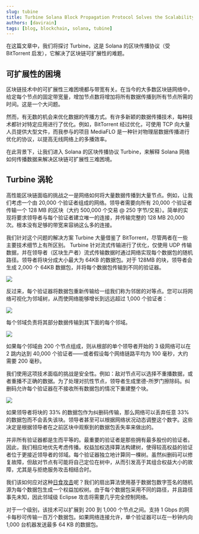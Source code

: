 ```yaml
---
slug: tubine
title: Turbine Solana Block Propagation Protocol Solves the Scalability Trilemma
authors: [davirain]
tags: [blog, blockchain, solana, tubine]
---
```


在这篇文章中，我们将探讨 Turbine，这是 Solana 的区块传播协议（受 BitTorrent 启发），它解决了区块链可扩展性的难题。

<!-- truncate -->

## 可扩展性的困境

区块链技术中的可扩展性三难困境都与带宽有关。在当今的大多数区块链网络中，给定每个节点的固定带宽量，增加节点数将增加将所有数据传播到所有节点所需的时间。这是一个大问题。

然而，有无数的机会来优化数据的传播方式。有许多新颖的数据传播技术，每种技术都针对特定应用进行了优化。例如，BitTorrent 经过优化，可使用 TCP 向大量人员提供大型文件，而我参与的项目 MediaFLO 是一种针对物理层数据传播进行优化的协议，以提高无线网络上的多播效率。

在此背景下，让我们进入 Solana 的区块传播协议 Turbine，来解释 Solana 网络如何传播数据来解决区块链可扩展性三难困境。

## Turbine 涡轮

高性能区块链面临的挑战之一是网络如何将大量数据传播到大量节点。例如，让我们考虑一个由 20,000 个验证者组成的网络。领导者需要向所有 20,000 个验证者传输一个 128 MB 的区块（大约 500,000 个交易 @ 250 字节/交易）。简单的实现将要求领导者与每个验证者建立唯一的连接，并传输完整的 128 MB 20,000 次。根本没有足够的带宽来容纳这么多的连接。

我们针对这个问题的解决方案 Turbine 大量借鉴了 BitTorrent，尽管两者在一些主要技术细节上有所区别。 Turbine 针对流式传输进行了优化，仅使用 UDP 传输数据，并在领导者（区块生产者）流式传输数据时通过网络实现每个数据包的随机路径。领导者将块分成大小最大为 64KB 的数据包。对于 128MB 的块，领导者会生成 2,000 个 64KB 数据包，并将每个数据包传输到不同的验证器。

![](https://miro.medium.com/v2/resize:fit:2000/format:webp/1*IuaWcY17zIdSTB-g8Sd4TA.jpeg)

反过来，每个验证器将数据包重新传输给一组我们称为邻居的对等点。您可以将网络可视化为邻域树，从而使网络能够增长到远远超过 1,000 个验证者：


![](https://miro.medium.com/v2/resize:fit:2000/format:webp/1*pTDMBLbXEKQxfMmSgLEfHg.jpeg)

每个邻域负责将其部分数据传输到其下面的每个邻域。

![](https://miro.medium.com/v2/resize:fit:2000/format:webp/1*vZYagCC7O6SJJcSgGuBfrQ.jpeg)

如果每个邻域由 200 个节点组成，则从根部的单个领导者开始的 3 级网络可以在 2 跳内达到 40,000 个验证者——或者假设每个网络链路平均为 100 毫秒，大约需要 200 毫秒。



我们使用这项技术面临的挑战是安全性。例如：敌对节点可以选择不重播数据，或者重播不正确的数据。为了处理对抗性节点，领导者生成里德-所罗门擦除码。纠删码允许每个验证器在不接收所有数据包的情况下重建整个块。

![](https://miro.medium.com/v2/resize:fit:2000/format:webp/1*lK2hV3_GFtiUlwA0mscdRA.jpeg)

如果领导者将块的 33% 的数据包作为纠删码传输，那么网络可以丢弃任意 33% 的数据包而不会丢失该块。领导者甚至可以根据网络状况动态调整这个数字。这些决定是根据领导者在之前区块中观察到的数据包丢失率来做出的。

并非所有验证器都是生而平等的。最重要的验证者是那些拥有最多股份的验证者。因此，我们相应地优先考虑传播。权益加权选择算法构建树，使得较高权益的验证者位于更接近领导者的邻域。每个验证器独立地计算同一棵树。虽然纠删码可以修复故障，但敌对节点有可能将自己定位在树中，从而引发高于其组合权益大小的故障，尤其是与拒绝服务攻击相结合时。

我们该如何应对这种[日食攻击](https://www.radixdlt.com/blog/what-is-an-eclipse-attack)呢？我们的扇出算法使用基于数据包数字签名的随机源为每个数据包生成一个权益加权树。由于每个数据包采用不同的路径，并且路径事先未知，因此邻域级 Eclipse 攻击将需要几乎完全控制网络。

对于一个级别，该技术可以扩展到 200 到 1,000 个节点之间。支持 1 Gbps 的网卡每秒可传输一百万个数据包。如果网络连接允许，单个验证器可以在一秒钟内向 1,000 台机器发送最多 64 KB 的数据包。
